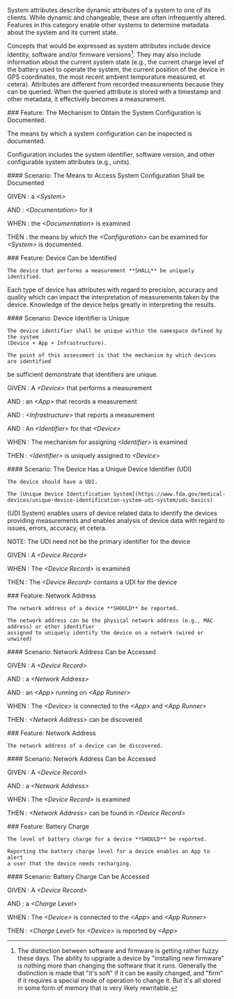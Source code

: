 System attributes describe dynamic attributes of a system to one of its clients. While
dynamic and changeable, these are often infrequently altered.  Features in this category
enable other systems to determine metadata about the system and its current state.

Concepts that would be expressed as system attributes include device identity, software
and/or firmware versions[^1].  They may also include information about the current system
state (e.g., the current charge level of the battery used to operate the system, the
current position of the device in GPS coordinates, the most recent ambient tempurature
measured, et cetera).  Attributes are different from recorded measurements because they
can be queried.  When the queried attribute is stored with a timestamp and other metadata,
it effectively becomes a measurement.

[^1]: The distinction between software and firmware is getting rather fuzzy these days.
The ability to upgrade a device by "installing new firmware" is nothing more than changing
the software that it runs.  Generally the distinction is made that "it's soft" if it
can be easily changed, and "firm" if it requires a special mode of operation to change
it.  But it's all stored in some form of memory that is very likely rewritable.


<span id='the-mechanism-to-obtain-the-system-configuration-is-documented.'/>
### <span class='glyphicon text-success glyphicon-phone'/> <span class='glyphicon text-success glyphicon-dashboard'/> <span class='glyphicon text-success glyphicon-cloud'/> Feature: The Mechanism to Obtain the System Configuration is Documented.

The means by which a system configuration can be inspected is documented.

Configuration includes the system identifier, software version, and other
configurable system attributes (e.g., units).


<span id='the-means-to-access-system-configuration-shall-be-documented'/>
#### <span class='glyphicon text-success glyphicon-phone'/> <span class='glyphicon text-success glyphicon-dashboard'/> Scenario: The Means to Access System Configuration Shall be Documented


GIVEN
: a <i>&lt;System&gt;</i>

   AND
   : <i>&lt;Documentation&gt;</i> for it

WHEN
: the <i>&lt;Documentation&gt;</i> is examined

THEN
: the means by which the <i>&lt;Configuration&gt;</i> can be examined for <i>&lt;System&gt;</i> is documented.


<span id='device-can-be-identified'/>
### <span class='glyphicon text-success glyphicon-phone'/> <span class='glyphicon text-success glyphicon-dashboard'/> <span class='glyphicon text-success glyphicon-cloud'/> Feature: Device Can be Identified

    The device that performs a measurement **SHALL** be uniquely identified.

Each type of device has attributes with regard to precision, accuracy and quality which
can impact the interpretation of measurements taken by the device.  Knowledge of the
device helps greatly in interpreting the results.


<span id='device-identifier-is-unique'/>
#### Scenario: Device Identifier is Unique

    The device identifier shall be unique within the namespace defined by the system
    (Device + App + Infrastructure).

    The point of this assessment is that the mechanism by which devices are identified
be sufficient demonstrate that identifiers are unique.

GIVEN
: A <i>&lt;Device&gt;</i> that performs a measurement

   AND
   : an <i>&lt;App&gt;</i> that records a measurement

   AND
   : <i>&lt;Infrastructure&gt;</i> that reports a measurement

   AND
   : An <i>&lt;Identifier&gt;</i> for that <i>&lt;Device&gt;</i>

WHEN
: The mechanism for assigning <i>&lt;Identifier&gt;</i> is examined

THEN
: <i>&lt;Identifier&gt;</i> is uniquely assigned to <i>&lt;Device&gt;</i>


<span id='the-device-has-a-unique-device-identifier-(udi)'/>
#### <span class='glyphicon text-info glyphicon-phone'/> <span class='glyphicon text-info glyphicon-dashboard'/> <span class='glyphicon text-info glyphicon-cloud'/> Scenario: The Device Has a Unique Device Identifier (UDI)

    The device should have a UDI.

    The [Unique Device Identification System](https://www.fda.gov/medical-devices/unique-device-identification-system-udi-system/udi-basics)
(UDI System) enables users of device related data to identify the devices providing measurements
and enables analysis of device data with regard to issues, errors, accuracy, et cetera.

NOTE: The UDI need not be the primary identifier for the device

GIVEN
: A <i>&lt;Device Record&gt;</i>

WHEN
: The <i>&lt;Device Record&gt;</i> is examined

THEN
: The <i>&lt;Device Record&gt;</i> contains a UDI for the device


<span id='network-address'/>
### <span class='glyphicon text-info glyphicon-phone'/> <span class='glyphicon text-info glyphicon-dashboard'/> Feature: Network Address

    The network address of a device **SHOULD** be reported.

    The network address can be the physical network address (e.g., MAC address) or other identifier
    assigned to uniquely identify the device on a network (wired or unwired)


<span id='network-address-can-be-accessed'/>
#### Scenario: Network Address Can be Accessed


GIVEN
: A <i>&lt;Device Record&gt;</i>

   AND
   : a <i>&lt;Network Address&gt;</i>

   AND
   : an <i>&lt;App&gt;</i> running on <i>&lt;App Runner&gt;</i>

WHEN
: The <i>&lt;Device&gt;</i> is connected to the <i>&lt;App&gt;</i> and <i>&lt;App Runner&gt;</i>

THEN
: <i>&lt;Network Address&gt;</i> can be discovered


<span id='network-address'/>
### <span class='glyphicon text-success glyphicon-phone'/> <span class='glyphicon text-success glyphicon-dashboard'/> <span class='glyphicon text-success glyphicon-cloud'/> Feature: Network Address

    The network address of a device can be discovered.


<span id='network-address-can-be-accessed'/>
#### Scenario: Network Address Can be Accessed


GIVEN
: A <i>&lt;Device Record&gt;</i>

   AND
   : a <i>&lt;Network Address&gt;</i>

WHEN
: The <i>&lt;Device Record&gt;</i> is examined

THEN
: <i>&lt;Network Address&gt;</i> can be found in <i>&lt;Device Record&gt;</i>


<span id='battery-charge'/>
### <span class='glyphicon text-info glyphicon-phone'/> <span class='glyphicon text-info glyphicon-dashboard'/> Feature: Battery Charge

    The level of battery charge for a device **SHOULD** be reported.

    Reporting the battery charge level for a device enables an App to alert
    a user that the device needs recharging.


<span id='battery-charge-can-be-accessed'/>
#### Scenario: Battery Charge Can be Accessed


GIVEN
: A <i>&lt;Device Record&gt;</i>

   AND
   : a <i>&lt;Charge Level&gt;</i>

WHEN
: The <i>&lt;Device&gt;</i> is connected to the <i>&lt;App&gt;</i> and <i>&lt;App Runner&gt;</i>

THEN
: <i>&lt;Charge Level&gt;</i> for <i>&lt;Device&gt;</i> is reported by <i>&lt;App&gt;</i>

